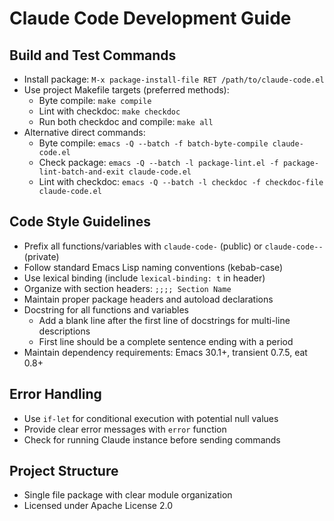 # Claude Code Development Guide

## Build and Test Commands
- Install package: `M-x package-install-file RET /path/to/claude-code.el`
- Use project Makefile targets (preferred methods):
  - Byte compile: `make compile`
  - Lint with checkdoc: `make checkdoc`
  - Run both checkdoc and compile: `make all`
- Alternative direct commands:
  - Byte compile: `emacs -Q --batch -f batch-byte-compile claude-code.el`
  - Check package: `emacs -Q --batch -l package-lint.el -f package-lint-batch-and-exit claude-code.el`
  - Lint with checkdoc: `emacs -Q --batch -l checkdoc -f checkdoc-file claude-code.el`

## Code Style Guidelines
- Prefix all functions/variables with `claude-code-` (public) or `claude-code--` (private)
- Follow standard Emacs Lisp naming conventions (kebab-case)
- Use lexical binding (include `lexical-binding: t` in header)
- Organize with section headers: `;;;; Section Name`
- Maintain proper package headers and autoload declarations
- Docstring for all functions and variables
  - Add a blank line after the first line of docstrings for multi-line descriptions
  - First line should be a complete sentence ending with a period
- Maintain dependency requirements: Emacs 30.1+, transient 0.7.5, eat 0.8+

## Error Handling
- Use `if-let` for conditional execution with potential null values
- Provide clear error messages with `error` function
- Check for running Claude instance before sending commands

## Project Structure
- Single file package with clear module organization
- Licensed under Apache License 2.0